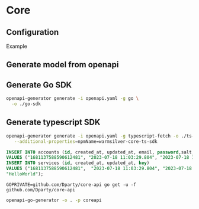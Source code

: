 # Core

## Configuration

Example

## Generate model from openapi

## Generate Go SDK

```bash
openapi-generator generate -i openapi.yaml -g go \
  -o ./go-sdk
```

## Generate typescript SDK

```bash
openapi-generator generate -i openapi.yaml -g typescript-fetch -o ./ts-sdk \
   --additional-properties=npmName=warmsilver-core-ts-sdk
```

```sql
INSERT INTO accounts (id, created_at, updated_at, email, password,salt, role)
VALUES ("1681137588590612481", "2023-07-18 11:03:29.804", "2023-07-18 11:03:29.804", "dan.chen@boardware.com", "d71416b14e0d3e050639e254466fe1fe7537c50e75fad21da12b8b5e1462d80488847e1a3d57d737cbf9f1046c27c09ff7ac0955c88b6ca40e5853f4c2ad0758", 0x9905071F173336CA28E579600E48B30D, "ROOT");
INSERT INTO services (id, created_at, updated_at, key)
VALUES ("1681137588590612481",  "2023-07-18 11:03:29.804", "2023-07-18 11:03:29.804",
"HelloWorld");
```

```
GOPRIVATE=github.com/Dparty/core-api go get -u -f github.com/Dparty/core-api
```

```bash
openapi-go-generator -o . -p coreapi
```
